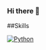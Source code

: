 ### Hi there 👋




##Skills

[![Python](https://img.shields.io/badge/Python-3776AB?style=for-the-badge&logo=python&logoColor=white)]()
